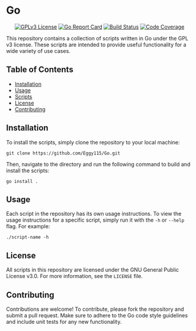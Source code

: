 # Go

<p align="center">
  <a href="https://opensource.org/licenses/GPL-3.0"><img src="https://img.shields.io/badge/License-GPLv3-blue.svg" alt="GPLv3 License"></a>
  <a href="https://goreportcard.com/report/github.com/Eggy115/Go"><img src="https://goreportcard.com/badge/github.com/Eggy115/Go" alt="Go Report Card"></a>
  <a href="https://github.com/Eggy115/Go/actions/workflows/ci.yml"><img src="https://github.com/Eggy115/Go/actions/workflows/ci.yml/badge.svg" alt="Build Status"></a>
  <a href="https://codecov.io/gh/Eggy115/Go"><img src="https://codecov.io/gh/Eggy115/Go/branch/main/graph/badge.svg" alt="Code Coverage"></a>
</p>

This repository contains a collection of scripts written in Go under the GPL v3 license. These scripts are intended to provide useful functionality for a wide variety of use cases.

## Table of Contents

- [Installation](#installation)
- [Usage](#usage)
- [Scripts](#scripts)
- [License](#license)
- [Contributing](#contributing)

## Installation

To install the scripts, simply clone the repository to your local machine:

```
git clone https://github.com/Eggy115/Go.git
```


Then, navigate to the directory and run the following command to build and install the scripts:

```
go install .
```


## Usage

Each script in the repository has its own usage instructions. To view the usage instructions for a specific script, simply run it with the `-h` or `--help` flag. For example:

```
./script-name -h
```

## License

All scripts in this repository are licensed under the GNU General Public License v3.0. For more information, see the `LICENSE` file.

## Contributing

Contributions are welcome! To contribute, please fork the repository and submit a pull request. Make sure to adhere to the Go code style guidelines and include unit tests for any new functionality.
